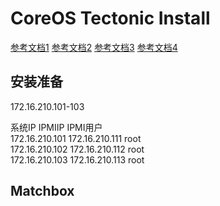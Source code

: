 # CoreOS Tectonic Install

[参考文档1](https://coreos.com/tectonic/docs/latest/install/bare-metal/metal-terraform.html)
[参考文档2](https://coreos.com/matchbox/docs/latest/deployment.html#docker)
[参考文档3](https://coreos.com/blog/matchbox-with-terraform)
[参考文档4](https://coreos.com/tectonic/docs/latest/tutorials/first-app.html)

## 安装准备

172.16.210.101-103

系统IP	IPMIIP	IPMI用户	
172.16.210.101	172.16.210.111	root	
172.16.210.102	172.16.210.112	root	
172.16.210.103	172.16.210.113	root


## Matchbox